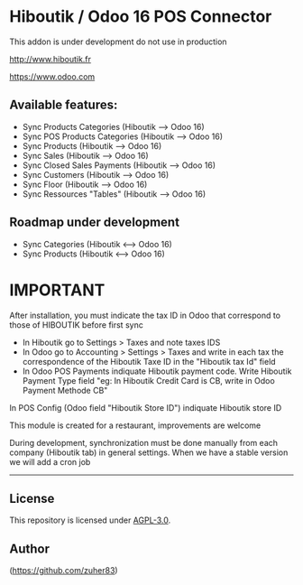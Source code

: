 # Hiboutik / Odoo 16 POS Connector

This addon is under development do not use in production

http://www.hiboutik.fr

https://www.odoo.com

Available features:
-------------------
 - Sync Products Categories (Hiboutik --> Odoo 16)
 - Sync POS Products Categories (Hiboutik --> Odoo 16)
 - Sync Products (Hiboutik --> Odoo 16)
 - Sync Sales (Hiboutik --> Odoo 16)
 - Sync Closed Sales Payments (Hiboutik --> Odoo 16)
 - Sync Customers (Hiboutik --> Odoo 16)
 - Sync Floor (Hiboutik --> Odoo 16)
 - Sync Ressources "Tables" (Hiboutik --> Odoo 16)

Roadmap under development
-------------------------
 - Sync Categories (Hiboutik <--> Odoo 16)
 - Sync Products (Hiboutik <--> Odoo 16)


# IMPORTANT

After installation, you must indicate the tax ID in Odoo that correspond to those of HIBOUTIK before first sync
 - In Hiboutik go to Settings > Taxes and note taxes IDS
 - In Odoo go to Accounting > Settings > Taxes and write in each tax the correspondence of the Hiboutik Taxe ID in the "Hiboutik tax Id" field
 - In Odoo POS Payments indiquate Hiboutik payment code. Write Hiboutik Payment Type field "eg: In Hiboutik Credit Card is CB, write in Odoo Payment Methode CB"

In POS Config (Odoo field "Hiboutik Store ID") indiquate Hiboutik store ID

This module is created for a restaurant, improvements are welcome

During development, synchronization must be done manually from each company (Hiboutik tab) in general settings.
When we have a stable version we will add a cron job

----------
## License
This repository is licensed under [AGPL-3.0](LICENSE).

## Author
(https://github.com/zuher83)

